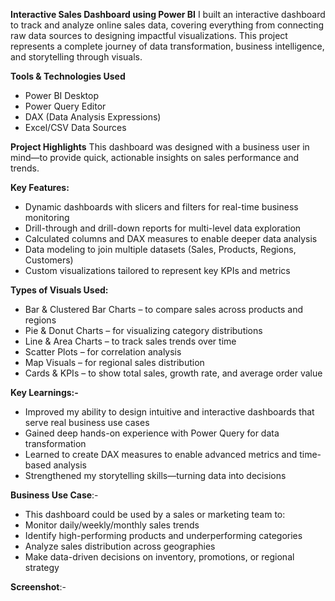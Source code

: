 **Interactive Sales Dashboard using Power BI**
I built an interactive dashboard to track and analyze online sales data, covering everything from connecting raw data sources to designing impactful visualizations. This project represents a complete journey of data transformation, business intelligence, and storytelling through visuals.

**Tools & Technologies Used**
- Power BI Desktop
- Power Query Editor
- DAX (Data Analysis Expressions)
- Excel/CSV Data Sources

**Project Highlights**
This dashboard was designed with a business user in mind—to provide quick, actionable insights on sales performance and trends.

**Key Features:**
- Dynamic dashboards with slicers and filters for real-time business monitoring
- Drill-through and drill-down reports for multi-level data exploration
- Calculated columns and DAX measures to enable deeper data analysis
- Data modeling to join multiple datasets (Sales, Products, Regions, Customers)
- Custom visualizations tailored to represent key KPIs and metrics

**Types of Visuals Used:**
- Bar & Clustered Bar Charts – to compare sales across products and regions
- Pie & Donut Charts – for visualizing category distributions
- Line & Area Charts – to track sales trends over time
- Scatter Plots – for correlation analysis
- Map Visuals – for regional sales distribution
- Cards & KPIs – to show total sales, growth rate, and average order value

**Key Learnings:-**
- Improved my ability to design intuitive and interactive dashboards that serve real business use cases
- Gained deep hands-on experience with Power Query for data transformation
- Learned to create DAX measures to enable advanced metrics and time-based analysis
- Strengthened my storytelling skills—turning data into decisions

**Business Use Case**:-
- This dashboard could be used by a sales or marketing team to:
- Monitor daily/weekly/monthly sales trends
- Identify high-performing products and underperforming categories
- Analyze sales distribution across geographies
- Make data-driven decisions on inventory, promotions, or regional strategy

**Screenshot**:-
